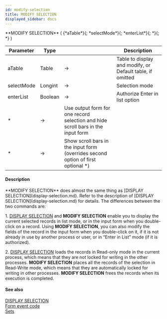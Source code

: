 ```yaml
---
id: modify-selection
title: MODIFY SELECTION
displayed_sidebar: docs
---
```


<!--REF #_command_.MODIFY SELECTION.Syntax-->**MODIFY SELECTION** ( {*aTable*}{; *selectMode*}{; *enterList*}{; *}{; *} )<!-- END REF-->
<!--REF #_command_.MODIFY SELECTION.Params-->
| Parameter | Type |  | Description |
| --- | --- | --- | --- |
| aTable | Table | -> | Table to display and modify, or Default table, if omitted |
| selectMode | Longint | -> | Selection mode |
| enterList | Boolean | -> | Authorize Enter in list option |
| * | -> | Use output form for one record selection and hide scroll bars in the input form |
| * | -> | Show scroll bars in the input form (overrides second option of first optional *) |

<!-- END REF-->

#### Description 

<!--REF #_command_.MODIFY SELECTION.Summary-->**MODIFY SELECTION** does almost the same thing as [DISPLAY SELECTION](display-selection.md).<!-- END REF--> Refer to the description of [DISPLAY SELECTION](display-selection.md) for details. The differences between the two commands are:

1\. [DISPLAY SELECTION](display-selection.md) and **MODIFY SELECTION** enable you to display the current selected records in list mode, or in the input form when you double-click on a record. Using **MODIFY SELECTION**, you can also modify the fields of the record in the input form when you double-click on it, if it is not already in use by another process or user, or in “Enter in List” mode (if it is authorized).

2\. [DISPLAY SELECTION](display-selection.md) loads the records in Read-only mode in the current process, which means that they are not locked for writing in the other processes. **MODIFY SELECTION** places all the records of the selection in Read-Write mode, which means that they are automatically locked for writing in other processes. **MODIFY SELECTION** frees the records when its execution is completed.

#### See also 
[DISPLAY SELECTION](display-selection.md)  
[Form event code](form-event-code.md)  
[Sets](../../4D/20-R6/Sets.300-6959005.en.html)  